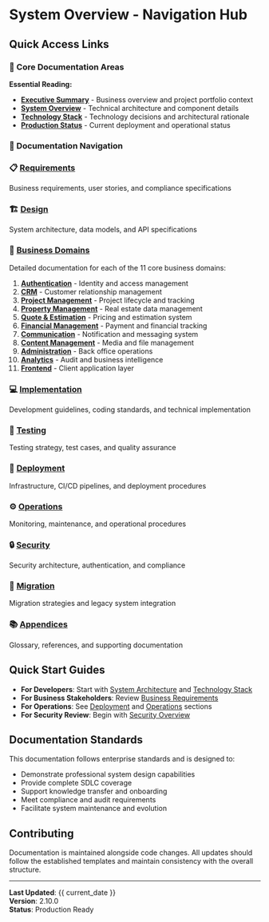 # System Overview - Navigation Hub

## Quick Access Links

### 📁 Core Documentation Areas

**Essential Reading:**
- **[Executive Summary](executive-summary.md)** - Business overview and project portfolio context
- **[System Overview](system-overview.md)** - Technical architecture and component details  
- **[Technology Stack](technology-stack.md)** - Technology decisions and architectural rationale
- **[Production Status](production-readiness-validation.md)** - Current deployment and operational status

### 🔗 Documentation Navigation

### 📋 [Requirements](../01-requirements/)
Business requirements, user stories, and compliance specifications

### 🏗️ [Design](../02-design/)  
System architecture, data models, and API specifications

### 🏢 [Business Domains](../03-domains/)
Detailed documentation for each of the 11 core business domains:

1. **[Authentication](../03-domains/01-authentication/)** - Identity and access management
2. **[CRM](../03-domains/02-crm/)** - Customer relationship management  
3. **[Project Management](../03-domains/03-project-management/)** - Project lifecycle and tracking
4. **[Property Management](../03-domains/04-property-management/)** - Real estate data management
5. **[Quote & Estimation](../03-domains/05-quote-estimation/)** - Pricing and estimation system
6. **[Financial Management](../03-domains/06-financial-management/)** - Payment and financial tracking
7. **[Communication](../03-domains/07-communication/)** - Notification and messaging system
8. **[Content Management](../03-domains/08-content-management/)** - Media and file management
9. **[Administration](../03-domains/09-administration/)** - Back office operations
10. **[Analytics](../03-domains/10-analytics/)** - Audit and business intelligence
11. **[Frontend](../03-domains/11-frontend/)** - Client application layer

### 💻 [Implementation](../04-implementation/)
Development guidelines, coding standards, and technical implementation

### 🧪 [Testing](../05-testing/)
Testing strategy, test cases, and quality assurance

### 🚀 [Deployment](../06-deployment/)
Infrastructure, CI/CD pipelines, and deployment procedures

### ⚙️ [Operations](../07-operations/)
Monitoring, maintenance, and operational procedures

### 🔒 [Security](../08-security/)
Security architecture, authentication, and compliance

### 🔄 [Migration](../09-migration/)
Migration strategies and legacy system integration

### 📚 [Appendices](../10-appendices/)
Glossary, references, and supporting documentation

## Quick Start Guides

- **For Developers**: Start with [System Architecture](system-overview.md) and [Technology Stack](technology-stack.md)
- **For Business Stakeholders**: Review [Business Requirements](../01-requirements/business-requirements.md)
- **For Operations**: See [Deployment](../06-deployment/) and [Operations](../07-operations/) sections
- **For Security Review**: Begin with [Security Overview](../08-security/security-overview.md)

## Documentation Standards

This documentation follows enterprise standards and is designed to:
- Demonstrate professional system design capabilities
- Provide complete SDLC coverage
- Support knowledge transfer and onboarding
- Meet compliance and audit requirements
- Facilitate system maintenance and evolution

## Contributing

Documentation is maintained alongside code changes. All updates should follow the established templates and maintain consistency with the overall structure.

---

**Last Updated**: {{ current_date }}  
**Version**: 2.10.0  
**Status**: Production Ready